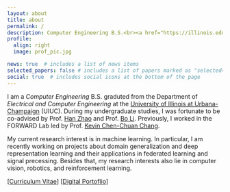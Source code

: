 ```yaml
---
layout: about
title: about
permalink: /
description: Computer Engineering B.S.<br><a href="https://illinois.edu/">University of Illinois Urbana-Champaign</a>
profile:
  align: right
  image: prof_pic.jpg

news: true  # includes a list of news items
selected_papers: false # includes a list of papers marked as "selected={true}"
social: true  # includes social icons at the bottom of the page
---
```


I am a *Computer Engineering* B.S. graduted from the Department of *Electrical and Computer Engineering* at the [University of Illinois at Urbana-Champaign](https://illinois.edu/) (UIUC). During my undergraduate studies, I was fortunate to be co-advised by Prof. [Han Zhao](https://hanzhaoml.github.io/) and Prof. [Bo Li](https://aisecure.github.io/). Previously, I worked in the FORWARD Lab led by Prof. [Kevin Chen-Chuan Chang](http://www.forwarddatalab.org/kevinccchang). 

My current research interest is in machine learning. In particular, I am recently working on projects about domain generalization and deep representation learning and their applications in federated learning and signal precessing. Besides that, my research interests also lie in computer vision, robotics, and reinforcement learning.

[[Curriculum Vitae](/assets/pdf/example_pdf.pdf)] [[Digital Portoflio](https://space.bilibili.com/5374388)]
